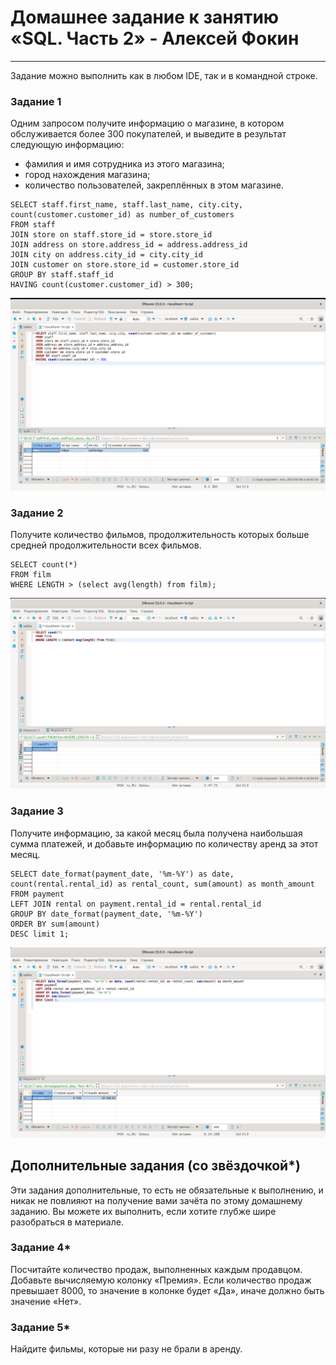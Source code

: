 # Домашнее задание к занятию «SQL. Часть 2» - Алексей Фокин

---

Задание можно выполнить как в любом IDE, так и в командной строке.

### Задание 1

Одним запросом получите информацию о магазине, в котором обслуживается более 300 покупателей, и выведите в результат следующую информацию: 
- фамилия и имя сотрудника из этого магазина;
- город нахождения магазина;
- количество пользователей, закреплённых в этом магазине.
```
SELECT staff.first_name, staff.last_name, city.city, count(customer.customer_id) as number_of_customers
FROM staff 
JOIN store on staff.store_id = store.store_id 
JOIN address on store.address_id = address.address_id 
JOIN city on address.city_id = city.city_id 
JOIN customer on store.store_id = customer.store_id 
GROUP BY staff.staff_id 
HAVING count(customer.customer_id) > 300;
```
![](12.2/12.4.1.png)

### Задание 2

Получите количество фильмов, продолжительность которых больше средней продолжительности всех фильмов.
```
SELECT count(*) 
FROM film
WHERE LENGTH > (select avg(length) from film);
```
![](12.2/12.4.2.png)

### Задание 3

Получите информацию, за какой месяц была получена наибольшая сумма платежей, и добавьте информацию по количеству аренд за этот месяц.
```
SELECT date_format(payment_date, '%m-%Y') as date, count(rental.rental_id) as rental_count, sum(amount) as month_amount
FROM payment
LEFT JOIN rental on payment.rental_id = rental.rental_id
GROUP BY date_format(payment_date, '%m-%Y')
ORDER BY sum(amount)
DESC limit 1;
```
![](12.2/12.4.3.png)



## Дополнительные задания (со звёздочкой*)
Эти задания дополнительные, то есть не обязательные к выполнению, и никак не повлияют на получение вами зачёта по этому домашнему заданию. Вы можете их выполнить, если хотите глубже шире разобраться в материале.

### Задание 4*

Посчитайте количество продаж, выполненных каждым продавцом. Добавьте вычисляемую колонку «Премия». Если количество продаж превышает 8000, то значение в колонке будет «Да», иначе должно быть значение «Нет».

### Задание 5*

Найдите фильмы, которые ни разу не брали в аренду.
